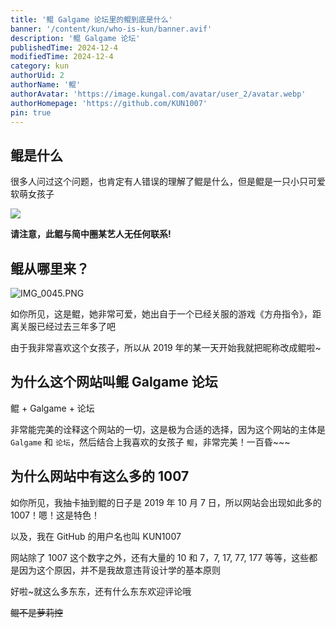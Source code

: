 ```yaml
---
title: '鲲 Galgame 论坛里的鲲到底是什么'
banner: '/content/kun/who-is-kun/banner.avif'
description: '鲲 Galgame 论坛'
publishedTime: 2024-12-4
modifiedTime: 2024-12-4
category: kun
authorUid: 2
authorName: '鲲'
authorAvatar: 'https://image.kungal.com/avatar/user_2/avatar.webp'
authorHomepage: 'https://github.com/KUN1007'
pin: true
---
```


## 鲲是什么

很多人问过这个问题，也肯定有人错误的理解了鲲是什么，但是鲲是一只小只可爱软萌女孩子

<img type="img" src="/content/kun/who-is-kun/kun.webp"/>

**请注意，此鲲与简中圈某艺人无任何联系!**

## 鲲从哪里来？

![IMG_0045.PNG](https://image.kungal.com/topic/user_2/%E9%B2%B2-1718195155903.webp)

如你所见，这是鲲，她非常可爱，她出自于一个已经关服的游戏《方舟指令》，距离关服已经过去三年多了吧

由于我非常喜欢这个女孩子，所以从 2019 年的某一天开始我就把昵称改成鲲啦~



## 为什么这个网站叫鲲 Galgame 论坛

鲲 + Galgame + 论坛

非常能完美的诠释这个网站的一切，这是极为合适的选择，因为这个网站的主体是 `Galgame` 和 `论坛`，然后结合上我喜欢的女孩子 `鲲`，非常完美！一百昏~~~



## 为什么网站中有这么多的 1007

如你所见，我抽卡抽到鲲的日子是 2019 年 10 月 7 日，所以网站会出现如此多的 1007！嗯！这是特色！

以及，我在 GitHub 的用户名也叫 KUN1007

网站除了 1007 这个数字之外，还有大量的 10 和 7，7, 17, 77, 177 等等，这些都是因为这个原因，并不是我故意违背设计学的基本原则



好啦~就这么多东东，还有什么东东欢迎评论哦

~~鲲不是萝莉控~~
